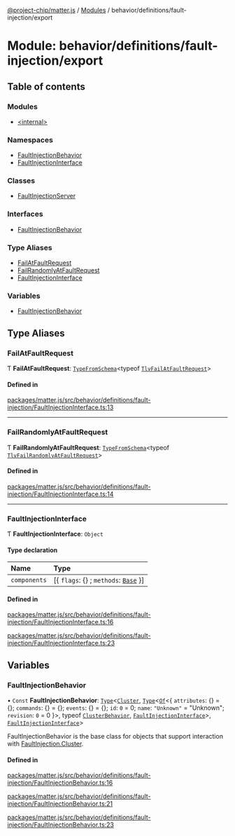 [@project-chip/matter.js](../README.md) / [Modules](../modules.md) / behavior/definitions/fault-injection/export

# Module: behavior/definitions/fault-injection/export

## Table of contents

### Modules

- [\<internal\>](behavior_definitions_fault_injection_export._internal_.md)

### Namespaces

- [FaultInjectionBehavior](behavior_definitions_fault_injection_export.FaultInjectionBehavior.md)
- [FaultInjectionInterface](behavior_definitions_fault_injection_export.FaultInjectionInterface.md)

### Classes

- [FaultInjectionServer](../classes/behavior_definitions_fault_injection_export.FaultInjectionServer.md)

### Interfaces

- [FaultInjectionBehavior](../interfaces/behavior_definitions_fault_injection_export.FaultInjectionBehavior-1.md)

### Type Aliases

- [FailAtFaultRequest](behavior_definitions_fault_injection_export.md#failatfaultrequest)
- [FailRandomlyAtFaultRequest](behavior_definitions_fault_injection_export.md#failrandomlyatfaultrequest)
- [FaultInjectionInterface](behavior_definitions_fault_injection_export.md#faultinjectioninterface)

### Variables

- [FaultInjectionBehavior](behavior_definitions_fault_injection_export.md#faultinjectionbehavior)

## Type Aliases

### FailAtFaultRequest

Ƭ **FailAtFaultRequest**: [`TypeFromSchema`](tlv_export.md#typefromschema)\<typeof [`TlvFailAtFaultRequest`](cluster_export.FaultInjection.md#tlvfailatfaultrequest)\>

#### Defined in

[packages/matter.js/src/behavior/definitions/fault-injection/FaultInjectionInterface.ts:13](https://github.com/project-chip/matter.js/blob/558e12c94a201592c28c7bc0743705360b3e5ca6/packages/matter.js/src/behavior/definitions/fault-injection/FaultInjectionInterface.ts#L13)

___

### FailRandomlyAtFaultRequest

Ƭ **FailRandomlyAtFaultRequest**: [`TypeFromSchema`](tlv_export.md#typefromschema)\<typeof [`TlvFailRandomlyAtFaultRequest`](cluster_export.FaultInjection.md#tlvfailrandomlyatfaultrequest)\>

#### Defined in

[packages/matter.js/src/behavior/definitions/fault-injection/FaultInjectionInterface.ts:14](https://github.com/project-chip/matter.js/blob/558e12c94a201592c28c7bc0743705360b3e5ca6/packages/matter.js/src/behavior/definitions/fault-injection/FaultInjectionInterface.ts#L14)

___

### FaultInjectionInterface

Ƭ **FaultInjectionInterface**: `Object`

#### Type declaration

| Name | Type |
| :------ | :------ |
| `components` | [\{ `flags`: {} ; `methods`: [`Base`](../interfaces/behavior_definitions_fault_injection_export.FaultInjectionInterface.Base.md)  }] |

#### Defined in

[packages/matter.js/src/behavior/definitions/fault-injection/FaultInjectionInterface.ts:16](https://github.com/project-chip/matter.js/blob/558e12c94a201592c28c7bc0743705360b3e5ca6/packages/matter.js/src/behavior/definitions/fault-injection/FaultInjectionInterface.ts#L16)

[packages/matter.js/src/behavior/definitions/fault-injection/FaultInjectionInterface.ts:23](https://github.com/project-chip/matter.js/blob/558e12c94a201592c28c7bc0743705360b3e5ca6/packages/matter.js/src/behavior/definitions/fault-injection/FaultInjectionInterface.ts#L23)

## Variables

### FaultInjectionBehavior

• `Const` **FaultInjectionBehavior**: [`Type`](../interfaces/behavior_cluster_export.ClusterBehavior.Type.md)\<[`Cluster`](../interfaces/cluster_export.FaultInjection.Cluster.md), [`Type`](../interfaces/behavior_cluster_export.ClusterBehavior.Type.md)\<[`Of`](../interfaces/cluster_export.ClusterType.Of.md)\<\{ `attributes`: {} = \{}; `commands`: {} = \{}; `events`: {} = \{}; `id`: ``0`` = 0; `name`: ``"Unknown"`` = "Unknown"; `revision`: ``0`` = 0 }\>, typeof [`ClusterBehavior`](behavior_cluster_export.ClusterBehavior.md), [`FaultInjectionInterface`](behavior_definitions_fault_injection_export.md#faultinjectioninterface)\>, [`FaultInjectionInterface`](behavior_definitions_fault_injection_export.md#faultinjectioninterface)\>

FaultInjectionBehavior is the base class for objects that support interaction with [FaultInjection.Cluster](cluster_export.FaultInjection.md#cluster).

#### Defined in

[packages/matter.js/src/behavior/definitions/fault-injection/FaultInjectionBehavior.ts:16](https://github.com/project-chip/matter.js/blob/558e12c94a201592c28c7bc0743705360b3e5ca6/packages/matter.js/src/behavior/definitions/fault-injection/FaultInjectionBehavior.ts#L16)

[packages/matter.js/src/behavior/definitions/fault-injection/FaultInjectionBehavior.ts:21](https://github.com/project-chip/matter.js/blob/558e12c94a201592c28c7bc0743705360b3e5ca6/packages/matter.js/src/behavior/definitions/fault-injection/FaultInjectionBehavior.ts#L21)

[packages/matter.js/src/behavior/definitions/fault-injection/FaultInjectionBehavior.ts:23](https://github.com/project-chip/matter.js/blob/558e12c94a201592c28c7bc0743705360b3e5ca6/packages/matter.js/src/behavior/definitions/fault-injection/FaultInjectionBehavior.ts#L23)
